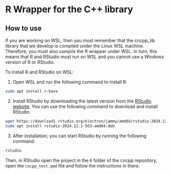 # R Wrapper for the C++ library

## How to use

If you are working on WSL, then you must remember that the cncpp_lib library that we develop is compiled under the Linux WSL machine. Therefore, you must also compile the R wrapper under WSL. In turn, this means that R and RStudio must run on WSL and you cannot use a Windows version of R or RStudio. 

To install R and RStudio on WSL:

1. Open WSL and run the following command to install R:
```bash
sudo apt install r-base
```
2. Install RStudio by downloading the latest version from the [RStudio website](https://posit.co/download/rstudio-desktop/). You can use the following command to download and install RStudio:
```bash
wget https://download1.rstudio.org/electron/jammy/amd64/rstudio-2024.12.1-563-amd64.deb
sudo apt install rstudio-2024.12.1-563-amd64.deb
```
3. After installation, you can start RStudio by running the following command:
```bash
rstudio
```
Then, in RStudio open the project in the `R` folder of the cncpp repository, open the `cncpp_test.qmd` file and follow the instructions in there.
